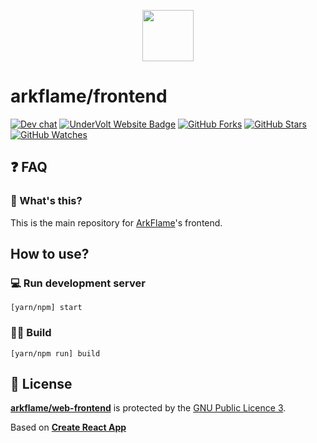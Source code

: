 <p align="center">
  <img src="https://avatars1.githubusercontent.com/u/47249069?s=280&v=4" height="82px">
</p>

# arkflame/frontend
[![Dev chat](https://discordapp.com/api/guilds/287770195441876992/widget.png?style=shield)](https://discord.gg/f43hmer)
[![UnderVolt Website Badge](https://img.shields.io/badge/visit%20our-website-red.svg)](https://www.arkflame.com)
[![GitHub Forks](https://img.shields.io/github/forks/arkflame/web-frontend.svg?style=social&label=Fork&maxAge=2592000)](https://github.com/arkflame/web-frontend/network)
[![GitHub Stars](https://img.shields.io/github/stars/arkflame/web-frontend.svg?style=social&label=Star&maxAge=2592000)](https://github.com/arkflame/web-frontend/stargazers)
[![GitHub Watches](https://img.shields.io/github/watchers/arkflame/web-frontend.svg?style=social&label=Watch&maxAge=2592000)](https://github.com/arkflame/web-frontend/watchers)

## ❓ FAQ
### 🤔 What's this?
This is the main repository for [ArkFlame](https://www.arkflame.com)'s frontend.

## How to use?

### 💻 Run development server
```shell
[yarn/npm] start
```
### 👷‍♂️ Build
```shell
[yarn/npm run] build
```

## 📝 License

**[arkflame/web-frontend](https://github.com/arkflame/web-frontend)** is protected by the [GNU Public Licence 3](https://opensource.org/licenses/GPL-3.0).

Based on **[Create React App](https://create-react-app.dev/)**
